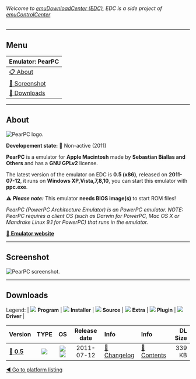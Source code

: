 ###### Welcome to [emuDownloadCenter (EDC)](https://github.com/PhoenixInteractiveNL/emuDownloadCenter/wiki/), EDC is a side project of [emuControlCenter](https://github.com/PhoenixInteractiveNL/emuControlCenter/wiki/)
***
## Menu
| **Emulator: PearPC** |
|:---------|
| [:clipboard: About](#about) |
| [:sunrise: Screenshot](#screenshot) |
| [:floppy_disk: Downloads](#downloads) |
***
## About
![](https://github.com/PhoenixInteractiveNL/emuDownloadCenter/wiki/images_emulator/pearpc_logo_200.jpg "PearPC logo.")

**Developement state:** :red_circle: Non-active (2011)

**PearPC** is a emulator for **Apple Macintosh** made by **Sebastian Biallas and Others** and has a **GNU GPLv2** license.

The latest version of the emulator on EDC is **0.5 (x86)**, released on **2011-07-12**, it runs on **Windows XP,Vista,7,8,10**, you can start this emulator with **ppc.exe**.

:warning: _**Please note:**_ This emulator **needs BIOS image(s)** to start ROM files!

_PearPC (PowerPC Architecture Emulator) is an PowerPC emulator. NOTE: PearPC requires a client OS (such as Darwin for PowerPC, Mac OS X or Mandrake Linux 9.1 for PowerPC) that runs in the emulator._

[:link: **Emulator website**](http://github.com/sebastianbiallas/pearpc)
***
## Screenshot
![](https://raw.githubusercontent.com/PhoenixInteractiveNL/emuDownloadCenter/master/hooks/pearpc/emulator_screen_01.jpg "PearPC screenshot.")
***
## Downloads
Legend:
| ![](https://raw.githubusercontent.com/wiki/PhoenixInteractiveNL/emuDownloadCenter/images_misc/icon_program_24.png) **Program** | 
![](https://raw.githubusercontent.com/wiki/PhoenixInteractiveNL/emuDownloadCenter/images_misc/icon_installer_24.png) **Installer** | 
![](https://raw.githubusercontent.com/wiki/PhoenixInteractiveNL/emuDownloadCenter/images_misc/icon_source_code_24.png) **Source** | 
![](https://raw.githubusercontent.com/wiki/PhoenixInteractiveNL/emuDownloadCenter/images_misc/icon_extra_24.png) **Extra** | 
![](https://raw.githubusercontent.com/wiki/PhoenixInteractiveNL/emuDownloadCenter/images_misc/icon_plugin_24.png) **Plugin** | 
![](https://raw.githubusercontent.com/wiki/PhoenixInteractiveNL/emuDownloadCenter/images_misc/icon_driver_24.png) **Driver** | 
 
 
| Version  | TYPE | OS | Release date  | Info       | Info       | DL Size    |
|:---------|:----:|:--:|:-------------:|:-----------|:-----------|-----------:|
| [:floppy_disk: **0.5**](https://github.com/PhoenixInteractiveNL/edc-repo0004/raw/master/pearpc/0.5.7z) | ![](https://raw.githubusercontent.com/wiki/PhoenixInteractiveNL/emuDownloadCenter/images_misc/icon_program_24.png) | ![](https://raw.githubusercontent.com/wiki/PhoenixInteractiveNL/emuDownloadCenter/images_misc/logo_windows_24.png)![](https://raw.githubusercontent.com/wiki/PhoenixInteractiveNL/emuDownloadCenter/images_misc/icon_32-bit_24.png) | 2011-07-12 | [:page_facing_up: Changelog](https://github.com/PhoenixInteractiveNL/edc-repo0004/blob/master/pearpc/0.5_changelog.txt) | [:mag_right: Contents](https://github.com/PhoenixInteractiveNL/edc-repo0004/blob/master/pearpc/0.5_contents.txt) | 339 KB |

[:arrow_backward: Go to platform listing](https://github.com/PhoenixInteractiveNL/emuDownloadCenter/wiki/EDC-Platform-List)

